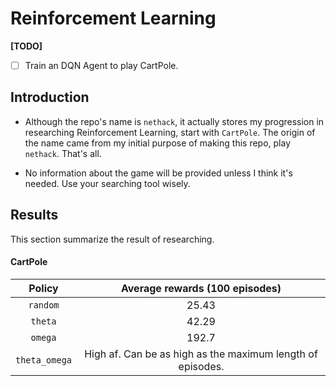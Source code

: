# Reinforcement Learning 

**\[TODO\]**
- [ ] Train an DQN Agent to play CartPole.

## Introduction
- Although the repo's name is `nethack`, it actually stores my progression in researching Reinforcement Learning, start with `CartPole`. The origin of the name came from my initial purpose of making this repo, play `nethack`. That's all.

- No information about the game will be provided unless I think it's needed. Use your searching tool wisely.

## Results
This section summarize the result of researching.

#### CartPole
| Policy | Average rewards (100 episodes) | 
|:----------:|:-------------:|
| `random` | 25.43 |
| `theta` | 42.29 |
| `omega` | 192.7 |
| `theta_omega` | High af. Can be as high as the maximum length of episodes. |

